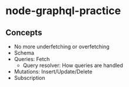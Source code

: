 # node-graphql-practice

## Concepts
- No more underfetching or overfetching
- Schema
- Queries: Fetch
    - Query resolver: How queries are handled
- Mutations: Insert/Update/Delete
- Subscription